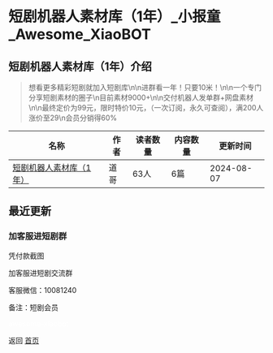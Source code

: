 # 短剧机器人素材库（1年）_小报童_Awesome_XiaoBOT

## 短剧机器人素材库（1年）介绍
> 想看更多精彩短剧就加入短剧库\n\n进群看一年！只要10米！\n\n一个专门分享短剧素材的圈子\n目前素材9000+\n\n交付机器人发单群+网盘素材\n\n最终定价为99元，限时特价10元，（一次订阅，永久可查阅），满200人涨价至29\n会员分销得60%  
  


|名称|作者|读者数量|内容数量|更新时间|
|---|---|---|---|---|
|[短剧机器人素材库（1年）](https://xiaobot.net/p/duanju88?refer=9c3f1c95-a052-465a-9902-f6d75080262a)|道哥|63人|6篇|2024-08-07|

## 最近更新
### 加客服进短剧群

凭付款截图

加客服进短剧交流群

客服微信：10081240

备注：短剧会员


<a href="https://github.com/Reno9527/awesome-xiaobot" style="color: white; text-decoration: none;">awesome-xiaobot</a>

返回 [首页](../README.md)
